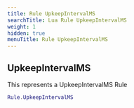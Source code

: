```yaml
---
title: Rule UpkeepIntervalMS
searchTitle: Lua Rule UpkeepIntervalMS
weight: 1
hidden: true
menuTitle: Rule UpkeepIntervalMS
---
```

## UpkeepIntervalMS

This represents a UpkeepIntervalMS Rule
```lua
Rule.UpkeepIntervalMS
```